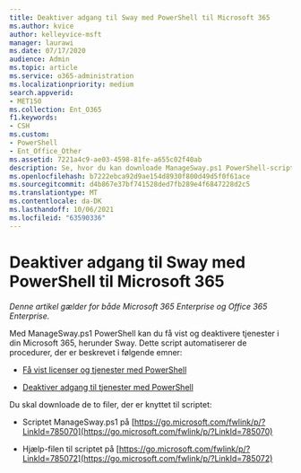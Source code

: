 ```yaml
---
title: Deaktiver adgang til Sway med PowerShell til Microsoft 365
ms.author: kvice
author: kelleyvice-msft
manager: laurawi
ms.date: 07/17/2020
audience: Admin
ms.topic: article
ms.service: o365-administration
ms.localizationpriority: medium
search.appverid:
- MET150
ms.collection: Ent_O365
f1.keywords:
- CSH
ms.custom:
- PowerShell
- Ent_Office_Other
ms.assetid: 7221a4c9-ae03-4598-81fe-a655c02f40ab
description: Se, hvor du kan downloade ManageSway.ps1 PowerShell-script, der gør det muligt at deaktivere adgangen til Sway i Microsoft 365 organisation.
ms.openlocfilehash: b7222ebca92d9ae154d8930f800d49d5f0f61ace
ms.sourcegitcommit: d4b867e37bf741528ded7fb289e4f6847228d2c5
ms.translationtype: MT
ms.contentlocale: da-DK
ms.lasthandoff: 10/06/2021
ms.locfileid: "63590336"
---
```

# <a name="disable-access-to-sway-with-powershell-for-microsoft-365"></a>Deaktiver adgang til Sway med PowerShell til Microsoft 365

*Denne artikel gælder for både Microsoft 365 Enterprise og Office 365 Enterprise.*

Med ManageSway.ps1 PowerShell kan du få vist og deaktivere tjenester i din Microsoft 365, herunder Sway. Dette script automatiserer de procedurer, der er beskrevet i følgende emner:
  
- [Få vist licenser og tjenester med PowerShell](view-licenses-and-services-with-microsoft-365-powershell.md)
    
- [Deaktiver adgang til tjenester med PowerShell](disable-access-to-services-with-microsoft-365-powershell.md)
    
Du skal downloade de to filer, der er knyttet til scriptet:
  
- Scriptet ManageSway.ps1 på [https://go.microsoft.com/fwlink/p/?LinkId=785070](https://go.microsoft.com/fwlink/p/?LinkId=785070)
    
- Hjælp-filen til scriptet på [https://go.microsoft.com/fwlink/p/?LinkId=785072](https://go.microsoft.com/fwlink/p/?LinkId=785072)
    

